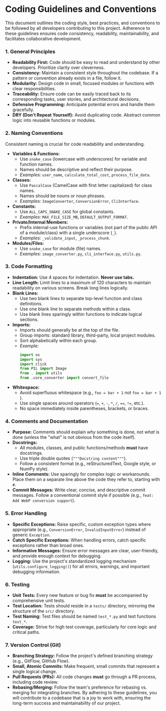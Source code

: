 # Coding Guidelines and Conventions

This document outlines the coding style, best practices, and conventions to be followed by all developers contributing to this project. Adherence to these guidelines ensures code consistency, readability, maintainability, and facilitates collaborative development.

### 1. General Principles

- **Readability First:** Code should be easy to read and understand by other developers. Prioritize clarity over cleverness.
- **Consistency:** Maintain a consistent style throughout the codebase. If a pattern or convention already exists in a file, follow it.
- **Modularity:** Design code in small, focused modules or functions with clear responsibilities.
- **Traceability:** Ensure code can be easily traced back to its corresponding tasks, user stories, and architectural decisions.
- **Defensive Programming:** Anticipate potential errors and handle them gracefully.
- **DRY (Don't Repeat Yourself):** Avoid duplicating code. Abstract common logic into reusable functions or modules.

### 2. Naming Conventions

Consistent naming is crucial for code readability and understanding.

- **Variables & Functions:**
  - Use `snake_case` (lowercase with underscores) for variable and function names.
  - Names should be descriptive and reflect their purpose.
  - _Examples:_ `user_name`, `calculate_total_cost`, `process_file_data`.
- **Classes:**
  - Use `PascalCase` (CamelCase with first letter capitalized) for class names.
  - Names should be nouns or noun phrases.
  - _Examples:_ `ImageConverter`, `ConversionError`, `CliInterface`.
- **Constants:**
  - Use `ALL_CAPS_SNAKE_CASE` for global constants.
  - _Examples:_ `MAX_FILE_SIZE_MB`, `DEFAULT_OUTPUT_FORMAT`.
- **Private/Internal Members:**
  - Prefix internal-use functions or variables (not part of the public API of a module/class) with a single underscore (`_`).
  - _Examples:_ `_validate_input`, `_process_chunk`.
- **Modules/Files:**
  - Use `snake_case` for module (file) names.
  - _Examples:_ `image_converter.py`, `cli_interface.py`, `utils.py`.

### 3. Code Formatting

- **Indentation:** Use 4 spaces for indentation. **Never use tabs.**
- **Line Length:** Limit lines to a maximum of 120 characters to maintain readability on various screens. Break long lines logically.
- **Blank Lines:**
  - Use two blank lines to separate top-level function and class definitions.
  - Use one blank line to separate methods within a class.
  - Use blank lines sparingly within functions to indicate logical sections.
- **Imports:**
  - Imports should generally be at the top of the file.
  - Group imports: standard library, third-party, local project modules.
  - Sort alphabetically within each group.
  - _Example:_
    ```python
    import os
    import sys
    import click
    from PIL import Image
    from . import utils
    from .core_converter import convert_file
    ```
- **Whitespace:**
  - Avoid superfluous whitespace (e.g., `foo = bar + 1` not `foo = bar + 1 `).
  - Use single spaces around operators (`=`, `+`, `-`, `*`, `/`, `==`, `!=`, etc.).
  - No space immediately inside parentheses, brackets, or braces.

### 4. Comments and Documentation

- **Purpose:** Comments should explain _why_ something is done, not _what_ is done (unless the "what" is not obvious from the code itself).
- **Docstrings:**
  - All modules, classes, and public functions/methods **must** have docstrings.
  - Use triple double quotes (`"""Docstring content"""`).
  - Follow a consistent format (e.g., reStructuredText, Google style, or NumPy style).
- **Inline Comments:** Use sparingly for complex logic or workarounds. Place them on a separate line above the code they refer to, starting with `#`.
- **Commit Messages:** Write clear, concise, and descriptive commit messages. Follow a conventional commit style if possible (e.g., `feat: Add WebP conversion support`).

### 5. Error Handling

- **Specific Exceptions:** Raise specific, custom exception types where appropriate (e.g., `ConversionError`, `InvalidInputError`) instead of generic `Exception`.
- **Catch Specific Exceptions:** When handling errors, catch specific exceptions rather than broad ones.
- **Informative Messages:** Ensure error messages are clear, user-friendly, and provide enough context for debugging.
- **Logging:** Use the project's standardized logging mechanism (`utils.configure_logging()`) for all errors, warnings, and important debugging information.

### 6. Testing

- **Unit Tests:** Every new feature or bug fix **must** be accompanied by comprehensive unit tests.
- **Test Location:** Tests should reside in a `tests/` directory, mirroring the structure of the `src/` directory.
- **Test Naming:** Test files should be named `test_*.py` and test functions `test_*`.
- **Coverage:** Strive for high test coverage, particularly for core logic and critical paths.

### 7. Version Control (Git)

- **Branching Strategy:** Follow the project's defined branching strategy (e.g., GitFlow, GitHub Flow).
- **Small, Atomic Commits:** Make frequent, small commits that represent a single logical change.
- **Pull Requests (PRs):** All code changes **must** go through a PR process, including code review.
- **Rebasing/Merging:** Follow the team's preference for rebasing vs. merging for integrating branches.
  By adhering to these guidelines, you will contribute to a codebase that is a joy to work with, ensuring the long-term success and maintainability of our project.
